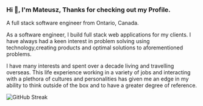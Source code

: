 ### Hi 👋, I'm Mateusz, Thanks for checking out my Profile.

A full stack software engineer from Ontario, Canada.

As a software engineer, I build full stack web applications for my clients. I have always had a keen interest in problem solving using technology,creating products and optimal solutions to aforementioned problems.

I have many interests and spent over a decade living and travelling overseas. This life experience working in a variety of jobs and interacting with a plethora of cultures and personalities has given me an edge in my ability to think outside of the box and to have a greater degree of reference.




![GitHub Streak](https://github-readme-streak-stats.herokuapp.com/?user=MateuszKomasara&show_icons=true&theme=dark)
<!--
**MateuszKomasara/MateuszKomasara** is a ✨ _special_ ✨ repository because its `README.md` (this file) appears on your GitHub profile.

Here are some ideas to get you started:

- 🔭 I’m currently working on ...
- 🌱 I’m currently learning ...
- 👯 I’m looking to collaborate on ...
- 🤔 I’m looking for help with ...
- 💬 Ask me about ...
- 📫 How to reach me: ...
- 😄 Pronouns: ...
- ⚡ Fun fact: ...
-->
